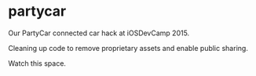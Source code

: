# partycar
Our PartyCar connected car hack at iOSDevCamp 2015. 

Cleaning up code to remove proprietary assets and enable public sharing.

Watch this space.


